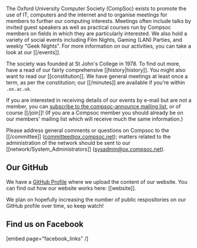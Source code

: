 
The Oxford University Computer Society (CompSoc) exists to promote the use of
IT, computers and the internet and to organise meetings for members to further
our computing interests.  Meetings often include talks by invited guest speakers
as well as practical courses run by Compsoc members on fields in which they are
particularly interested.  We also hold a variety of social events including Film
Nights, Gaming (LAN) Parties, and weekly "Geek Nights". For more information on
our activities, you can take a look at our [[/events]].

The society was founded at St John's College in 1978.  To find out more, have a
read of our fairly comprehensive [[history|history]].  You might also want to read our
[[constitution]].  We have general meetings at least once a term, as per the
constitution; our [[/minutes]] are available if you're within `.ox.ac.uk`.

If you are interested in receiving details of our events by e-mail but are not a
member, you can [subscribe to the compsoc-announce mailing list][announce], or
of course [[/join]]!  (If you are a Compsoc member you should
already be on our members' mailing list which will receive much the same
information.)

Please address general comments or questions on Compsoc to the [[/committee]]
(<committee@ox.compsoc.net>); matters related to the administration of the
network should be sent to our [[network/System_Administrators]]
(<sysadmin@ox.compsoc.net>).

## Our GitHub

We have a [GitHub Profile](https://github.com/oxcompsoc) where we upload the
content of our website. You can find out how our website works here:
[[website]].

We plan on hopefully increasing the number of public respositories on our
GitHub profile over time, so keep watch!

## Find us on Facebook
[embed page="facebook_links" /]

[announce]: http://lists.ox.compsoc.net/mailman/listinfo/compsoc-announce
